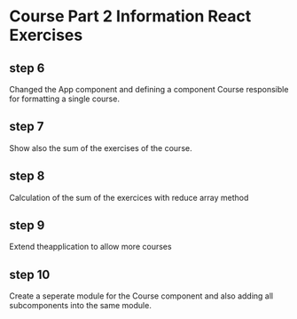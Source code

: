 # Course Part 2 Information React Exercises

## step 6

Changed the App component and defining a component Course responsible for formatting a single course.

## step 7

Show also the sum of the exercises of the course.

## step 8

Calculation of the sum of the exercices with reduce array method

## step 9

Extend theapplication to allow more courses

## step 10

Create a seperate module for the Course component and also adding all subcomponents into the same module.
